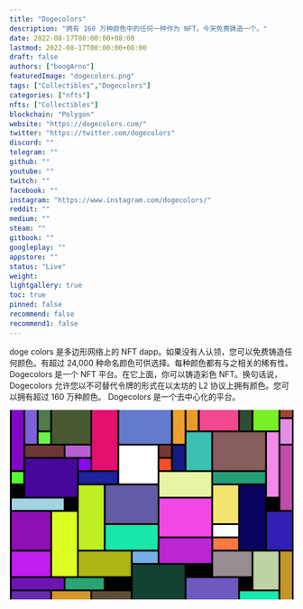 ```yaml
---
title: "Dogecolors"
description: "拥有 160 万种颜色中的任何一种作为 NFT。今天免费铸造一个。"
date: 2022-08-17T00:00:00+08:00
lastmod: 2022-08-17T00:00:00+08:00
draft: false
authors: ["boogArno"]
featuredImage: "dogecolors.png"
tags: ["Collectibles","Dogecolors"]
categories: ["nfts"]
nfts: ["Collectibles"]
blockchain: "Polygon"
website: "https://dogecolors.com/"
twitter: "https://twitter.com/dogecolors"
discord: ""
telegram: ""
github: ""
youtube: ""
twitch: ""
facebook: ""
instagram: "https://www.instagram.com/dogecolors/"
reddit: ""
medium: ""
steam: ""
gitbook: ""
googleplay: ""
appstore: ""
status: "Live"
weight: 
lightgallery: true
toc: true
pinned: false
recommend: false
recommend1: false
---
```

doge colors 是多边形网络上的 NFT dapp。如果没有人认领，您可以免费铸造任何颜色。有超过 24,000 种命名颜色可供选择。每种颜色都有与之相关的稀有性。Dogecolors 是一个 NFT 平台。在它上面，你可以铸造彩色 NFT。换句话说，Dogecolors 允许您以不可替代令牌的形式在以太坊的 L2 协议上拥有颜色。您可以拥有超过 160 万种颜色。 Dogecolors 是一个去中心化的平台。

![dogecolors-dapp-collectibles-matic-image1_e8e2ddfb4532984a5ed59623c1cfb585](dogecolors-dapp-collectibles-matic-image1_e8e2ddfb4532984a5ed59623c1cfb585.png)
